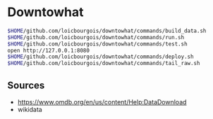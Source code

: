 # Downtowhat


```sh
$HOME/github.com/loicbourgois/downtowhat/commands/build_data.sh
$HOME/github.com/loicbourgois/downtowhat/commands/run.sh
$HOME/github.com/loicbourgois/downtowhat/commands/test.sh
open http://127.0.0.1:8080
$HOME/github.com/loicbourgois/downtowhat/commands/deploy.sh
$HOME/github.com/loicbourgois/downtowhat/commands/tail_raw.sh
```


## Sources

- https://www.omdb.org/en/us/content/Help:DataDownload 
- wikidata
